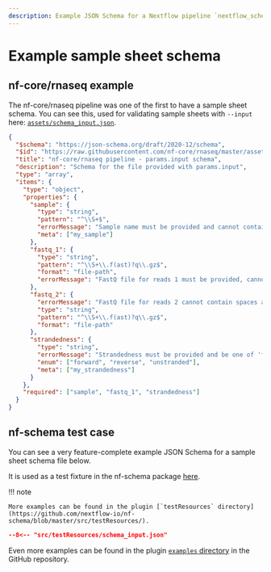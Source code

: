 ```yaml
---
description: Example JSON Schema for a Nextflow pipeline `nextflow_schema.json` file
---
```


# Example sample sheet schema

## nf-core/rnaseq example

The nf-core/rnaseq pipeline was one of the first to have a sample sheet schema.
You can see this, used for validating sample sheets with `--input` here: [`assets/schema_input.json`](https://github.com/nf-core/rnaseq/blob/5671b65af97fe78a2f9b4d05d850304918b1b86e/assets/schema_input.json).

```json
{
  "$schema": "https://json-schema.org/draft/2020-12/schema",
  "$id": "https://raw.githubusercontent.com/nf-core/rnaseq/master/assets/schema_input.json",
  "title": "nf-core/rnaseq pipeline - params.input schema",
  "description": "Schema for the file provided with params.input",
  "type": "array",
  "items": {
    "type": "object",
    "properties": {
      "sample": {
        "type": "string",
        "pattern": "^\\S+$",
        "errorMessage": "Sample name must be provided and cannot contain spaces",
        "meta": ["my_sample"]
      },
      "fastq_1": {
        "type": "string",
        "pattern": "^\\S+\\.f(ast)?q\\.gz$",
        "format": "file-path",
        "errorMessage": "FastQ file for reads 1 must be provided, cannot contain spaces and must have extension '.fq.gz' or '.fastq.gz'"
      },
      "fastq_2": {
        "errorMessage": "FastQ file for reads 2 cannot contain spaces and must have extension '.fq.gz' or '.fastq.gz'",
        "type": "string",
        "pattern": "^\\S+\\.f(ast)?q\\.gz$",
        "format": "file-path"
      },
      "strandedness": {
        "type": "string",
        "errorMessage": "Strandedness must be provided and be one of 'forward', 'reverse' or 'unstranded'",
        "enum": ["forward", "reverse", "unstranded"],
        "meta": ["my_strandedness"]
      }
    },
    "required": ["sample", "fastq_1", "strandedness"]
  }
}
```

## nf-schema test case

You can see a very feature-complete example JSON Schema for a sample sheet schema file below.

It is used as a test fixture in the nf-schema package [here](https://github.com/nextflow-io/nf-schema/blob/master/src/testResources/schema_input.json).

!!! note

    More examples can be found in the plugin [`testResources` directory](https://github.com/nextflow-io/nf-schema/blob/master/src/testResources/).

```json
--8<-- "src/testResources/schema_input.json"
```

Even more examples can be found in the plugin [`examples` directory](https://github.com/nextflow-io/nf-schema/tree/master/examples) in the GitHub repository.
